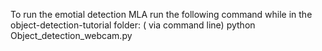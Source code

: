 To run the emotial detection MLA run the following command while in the object-detection-tutorial folder:
( via command line)
python Object_detection_webcam.py